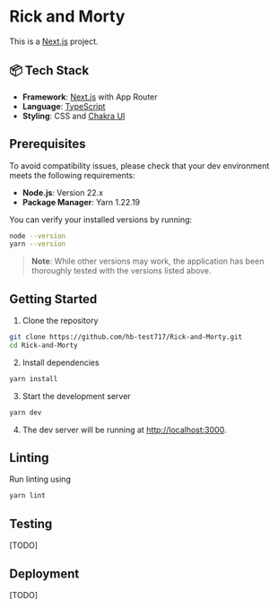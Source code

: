 # Rick and Morty
This is a [Next.js](https://nextjs.org) project.

## 📦 Tech Stack

- **Framework**: [Next.js](https://nextjs.org/docs) with App Router
- **Language**: [TypeScript](https://www.typescriptlang.org)
- **Styling**: CSS and [Chakra UI](https://chakra-ui.com)

## Prerequisites
To avoid compatibility issues, please check that your dev environment meets the following requirements:

- **Node.js**: Version 22.x
- **Package Manager**: Yarn 1.22.19

You can verify your installed versions by running:
```bash
node --version
yarn --version
```

> **Note**: While other versions may work, the application has been thoroughly tested with the versions listed above.

## Getting Started
1. Clone the repository
```bash
git clone https://github.com/hb-test717/Rick-and-Morty.git
cd Rick-and-Morty
```

2. Install dependencies
```bash
yarn install
```
3. Start the development server
```bash
yarn dev
```
4. The dev server will be running at [http://localhost:3000](http://localhost:3000).

## Linting
Run linting using
```bash
yarn lint
```

## Testing
[TODO]

## Deployment
[TODO]
